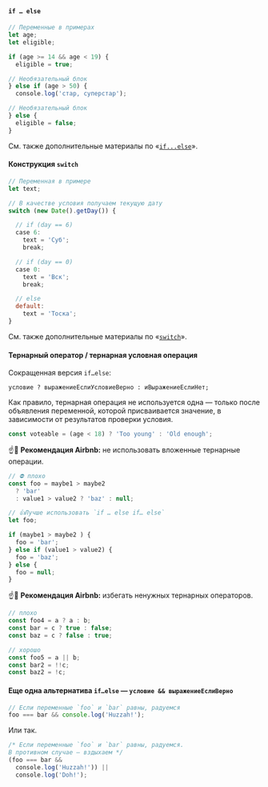 #### `if … else`

```js
// Переменные в примерах
let age;
let eligible;

if (age >= 14 && age < 19) {
  eligible = true;

// Необязательный блок
} else if (age > 50) {
  console.log('стар, суперстар');

// Необязательный блок
} else {
  eligible = false;
}
```

См. также дополнительные материалы по «[`if...else`](/js/advanced-theory.html#topic-if-else)».

#### Конструкция `switch`

```js
// Переменная в примере
let text;

// В качестве условия получаем текущую дату
switch (new Date().getDay()) {

  // if (day == 6)
  case 6:
    text = 'Суб';
    break;

  // if (day == 0)
  case 0:
    text = 'Вск';
    break;

  // else
  default:
    text = 'Тоска';
}
```

См. также дополнительные материалы по «[`switch`](/js/advanced-theory.html#topic-switch)».

#### Тернарный оператор / тернарная условная операция

Сокращенная версия `if…else`:

`условие ? выражениеЕслиУсловиеВерно : иВыражениеЕслиНет;`

Как правило, тернарная операция не используется одна — только после объявления переменной, которой присваивается значение, в зависимости от результатов проверки условия.

```js
const voteable = (age < 18) ? 'Too young' : 'Old enough';
```

☝️🧐 **Рекомендация Airbnb:** не использовать вложенные тернарные операции.

```js
// ⛔️ плохо
const foo = maybe1 > maybe2
  ? 'bar'
  : value1 > value2 ? 'baz' : null;

// 👍Лучше использовать `if … else if… else`
let foo;

if (maybe1 > maybe2 ) {
  foo = 'bar';
} else if (value1 > value2) {
  foo = 'baz';
} else {
  foo = null;
}
```

☝️🧐 **Рекомендация Airbnb:** избегать ненужных тернарных операторов.

```js
// плохо
const foo4 = a ? a : b;
const bar = c ? true : false;
const baz = c ? false : true;

// хорошо
const foo5 = a || b;
const bar2 = !!c;
const baz2 = !c;
```

#### Еще одна альтернатива `if…else` — `условие && выражениеЕслиВерно`

```js
// Если переменные `foo` и `bar` равны, радуемся
foo === bar && console.log('Huzzah!');
```

Или так.

```js
/* Если переменные `foo` и `bar` равны, радуемся.
В противном случае — вздыхаем */
(foo === bar &&
  console.log('Huzzah!')) ||
  console.log('Doh!');
```
